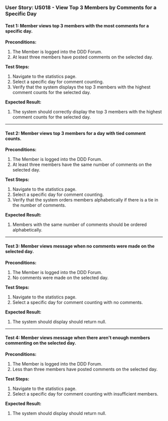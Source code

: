 ### User Story: US018 - View Top 3 Members by Comments for a Specific Day

#### Test 1: Member views top 3 members with the most comments for a specific day.

**Preconditions:**

1. The Member is logged into the DDD Forum.
2. At least three members have posted comments on the selected day.

**Test Steps:**

1. Navigate to the statistics page.
2. Select a specific day for comment counting.
3. Verify that the system displays the top 3 members with the highest comment counts for the selected day.

**Expected Result:**

1. The system should correctly display the top 3 members with the highest comment counts for the selected day.

---

#### Test 2: Member views top 3 members for a day with tied comment counts.

**Preconditions:**

1. The Member is logged into the DDD Forum.
2. At least three members have the same number of comments on the selected day.

**Test Steps:**

1. Navigate to the statistics page.
2. Select a specific day for comment counting.
3. Verify that the system orders members alphabetically if there is a tie in the number of comments.

**Expected Result:**

1. Members with the same number of comments should be ordered alphabetically.

---

#### Test 3: Member views message when no comments were made on the selected day.

**Preconditions:**

1. The Member is logged into the DDD Forum.
2. No comments were made on the selected day.

**Test Steps:**

1. Navigate to the statistics page.
2. Select a specific day for comment counting with no comments.

**Expected Result:**

1. The system should display should return null.

---

#### Test 4: Member views message when there aren't enough members commenting on the selected day.

**Preconditions:**

1. The Member is logged into the DDD Forum.
2. Less than three members have posted comments on the selected day.

**Test Steps:**

1. Navigate to the statistics page.
2. Select a specific day for comment counting with insufficient members.

**Expected Result:**

1. The system should display should return null.
